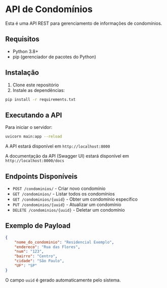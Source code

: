 # API de Condomínios

Esta é uma API REST para gerenciamento de informações de condomínios.

## Requisitos

- Python 3.8+
- pip (gerenciador de pacotes do Python)

## Instalação

1. Clone este repositório
2. Instale as dependências:
```bash
pip install -r requirements.txt
```

## Executando a API

Para iniciar o servidor:
```bash
uvicorn main:app --reload
```

A API estará disponível em `http://localhost:8000`

A documentação da API (Swagger UI) estará disponível em `http://localhost:8000/docs`

## Endpoints Disponíveis

- `POST /condominios/` - Criar novo condomínio
- `GET /condominios/` - Listar todos os condomínios
- `GET /condominios/{uuid}` - Obter um condomínio específico
- `PUT /condominios/{uuid}` - Atualizar um condomínio
- `DELETE /condominios/{uuid}` - Deletar um condomínio

## Exemplo de Payload

```json
{
    "nome_do_condominio": "Residencial Exemplo",
    "endereco": "Rua das Flores",
    "num": "123",
    "bairro": "Centro",
    "cidade": "São Paulo",
    "UF": "SP"
}
```

O campo `uuid` é gerado automaticamente pelo sistema. 